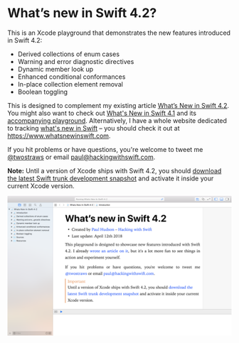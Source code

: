 # What’s new in Swift 4.2?

This is an Xcode playground that demonstrates the new features introduced in Swift 4.2: 

* Derived collections of enum cases
* Warning and error diagnostic directives
* Dynamic member look up
* Enhanced conditional conformances
* In-place collection element removal
* Boolean toggling

This is designed to complement my existing article [What’s New in Swift 4.2](https://www.hackingwithswift.com/articles/77/whats-new-in-swift-4-2). You might also want to check out [What's New in Swift 4.1](https://www.hackingwithswift.com/articles/50/whats-new-in-swift-4-1) and its [accompanying playground](https://github.com/twostraws/whats-new-in-swift-4-1). Alternatively, I have a whole website dedicated to tracking [what's new in Swift](https://www.whatsnewinswift.com) – you should check it out at <https://www.whatsnewinswift.com>.

If you hit problems or have questions, you're welcome to tweet me [@twostraws](https://twitter.com/twostraws) or email <paul@hackingwithswift.com>.

**Note:** Until a version of Xcode ships with Swift 4.2, you should [download the latest Swift trunk development snapshot](https://swift.org/blog/4-2-release-process/) and activate it inside your current Xcode version.

![Screenshot of Xcode 9.3 running this playground.](playground-screenshot.png)
